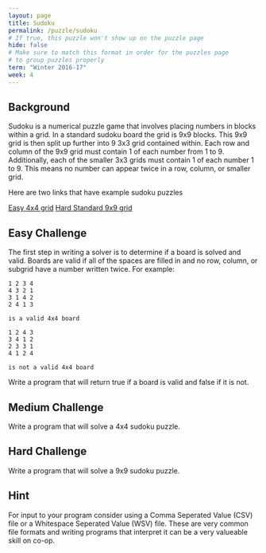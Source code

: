 ```yaml
---
layout: page
title: Sudoku
permalink: /puzzle/sudoku
# If true, this puzzle won't show up on the puzzle page
hide: false
# Make sure to match this format in order for the puzzles page
# to group puzzles properly
term: "Winter 2016-17"
week: 4
---
```


## Background

Sudoku is a numerical puzzle game that involves placing numbers in blocks within a grid. In a 
standard sudoku board the grid is 9x9 blocks. This 9x9 grid is then split up further into 9 3x3 
grid contained within. Each row and column of the 9x9 grid must contain 1 of each number from 1 to 9.
Additionally, each of the smaller 3x3 grids must contain 1 of each number 1 to 9. This means no number 
can appear twice in a row, column, or smaller grid. 

Here are two links that have example sudoku puzzles

[Easy 4x4 grid](http://1sudoku.com/play/sudoku-kids-free/sudoku-4x4/)
[Hard Standard 9x9 grid](http://1sudoku.com/play/sudoku-free-online/) 

## Easy Challenge

The first step in writing a solver is to determine if a board is 
solved and valid. Boards are valid if all of the spaces are filled in and
no row, column, or subgrid have a number written twice. For example:

```
1 2 3 4
4 3 2 1
3 1 4 2 
2 4 1 3

is a valid 4x4 board

1 2 4 3
3 4 1 2
2 3 3 1
4 1 2 4

is not a valid 4x4 board
```

Write a program that will return true if a board is valid and false if it is not. 

## Medium Challenge

Write a program that will solve a 4x4 sudoku puzzle. 

## Hard Challenge

Write a program that will solve a 9x9 sudoku puzzle.


## Hint

For input to your program consider using a Comma Seperated Value (CSV) file or a 
Whitespace Seperated Value (WSV) file. These are very common file formats and 
writing programs that interpret it can be a very valueable skill on co-op. 
